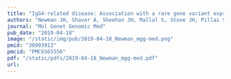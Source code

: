 ```yaml
---
title: "IgG4-related disease: Association with a rare gene variant expressed in cytotoxic T cells"
authors: "Newman JH, Shaver A, Sheehan JH, Mallal S, Stone JH, Pillai S, Bastarache L, Riebau D, Allard-Chamard H, Stone WM, Perugino C, Pilkinton M, Smith SA, McDonnell WJ, **Capra JA**, Meiler J, Cogan J, Xing K, Mahajan VS, Mattoo H, Hamid R, Phillips JA 3rd; Undiagnosed Disease Network."
journal: "Mol Genet Genomic Med"
pub_date: "2019-04-18"
image: "/static/img/pub/2019-04-18_Newman_mgg-med.png"
pmid: "30993913"
pmcid: "PMC6565556"
pdf: "/static/pdfs/2019-04-18_Newman_mgg-med.pdf"
url: 
---
```

